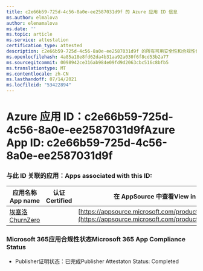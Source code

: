 ```yaml
---
title: c2e66b59-725d-4c56-8a0e-ee2587031d9f 的 Azure 应用 ID 信息
ms.author: elmalova
author: elenamalova
ms.date: ''
ms.topic: article
ms.service: attestation
certification_type: attested
description: c2e66b59-725d-4c56-8a0e-ee2587031d9f 的所有可用安全性和合规性信息。
ms.openlocfilehash: 4a85a18e8fd62da4b31aa92a030f6f8cd53b2a77
ms.sourcegitcommit: 0098942ce316ab984e09fd9d2063cbc516c8bfb5
ms.translationtype: MT
ms.contentlocale: zh-CN
ms.lasthandoff: 07/14/2021
ms.locfileid: "53422894"
---
```

# <a name="azure-app-id-c2e66b59-725d-4c56-8a0e-ee2587031d9f"></a><span data-ttu-id="3a9c0-103">Azure 应用 ID：c2e66b59-725d-4c56-8a0e-ee2587031d9f</span><span class="sxs-lookup"><span data-stu-id="3a9c0-103">Azure App ID: c2e66b59-725d-4c56-8a0e-ee2587031d9f</span></span>


### <a name="apps-associated-with-this-id"></a><span data-ttu-id="3a9c0-104">与此 ID 关联的应用：</span><span class="sxs-lookup"><span data-stu-id="3a9c0-104">Apps associated with this ID:</span></span>
| <span data-ttu-id="3a9c0-105">**应用名称**</span><span class="sxs-lookup"><span data-stu-id="3a9c0-105">**App name**</span></span> | <span data-ttu-id="3a9c0-106">**认证**</span><span class="sxs-lookup"><span data-stu-id="3a9c0-106">**Certified**</span></span> | <span data-ttu-id="3a9c0-107">**在 AppSource 中查看**</span><span class="sxs-lookup"><span data-stu-id="3a9c0-107">**View in AppSource**</span></span> |
|-|-|-|
| [<span data-ttu-id="3a9c0-108">埃塞洛</span><span class="sxs-lookup"><span data-stu-id="3a9c0-108">ChurnZero</span></span>](https://docs.microsoft.com/en-us/microsoft-365-app-certification/forward/WA200002581) |  | [https://appsource.microsoft.com/product/office/WA200002581](https://appsource.microsoft.com/product/office/WA200002581) |

### <a name="microsoft-365-app-compliance-status"></a><span data-ttu-id="3a9c0-109">Microsoft 365应用合规性状态</span><span class="sxs-lookup"><span data-stu-id="3a9c0-109">Microsoft 365 App Compliance Status</span></span>
- <span data-ttu-id="3a9c0-110">Publisher证明状态：已完成</span><span class="sxs-lookup"><span data-stu-id="3a9c0-110">Publisher Attestaton Status: Completed</span></span>
